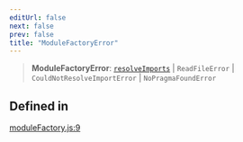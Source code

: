 ```yaml
---
editUrl: false
next: false
prev: false
title: "ModuleFactoryError"
---
```


> **ModuleFactoryError**: [`resolveImports`](/reference/tevm/resolutions/resolveimports/readme/) \| `ReadFileError` \| `CouldNotResolveImportError` \| `NoPragmaFoundError`

## Defined in

[moduleFactory.js:9](https://github.com/evmts/tevm-monorepo/blob/main/bundler-packages/resolutions/src/moduleFactory.js#L9)
